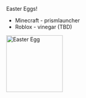Easter Eggs!

<ul>
 <li>Minecraft - prismlauncher</li>
 <li>Roblox - vinegar (TBD)</li>
</ul>

 <img alt="Easter Egg" src="{{ site.baseurl }}/assets/images/easter-egg.png" width="150px" height="auto">